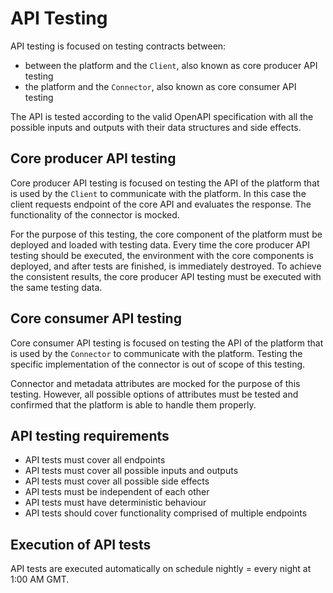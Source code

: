 # API Testing

API testing is focused on testing contracts between:
- between the platform and the `Client`, also known as core producer API testing
- the platform and the `Connector`, also known as core consumer API testing

The API is tested according to the valid OpenAPI specification with all the possible inputs and outputs with their data structures and side effects.

## Core producer API testing

Core producer API testing is focused on testing the API of the platform that is used by the `Client` to communicate with the platform.
In this case the client requests endpoint of the core API and evaluates the response. The functionality of the connector is mocked.

For the purpose of this testing, the core component of the platform must be deployed and loaded with testing data.
Every time the core producer API testing should be executed, the environment with the core components is deployed, and after tests are finished, is immediately destroyed.
To achieve the consistent results, the core producer API testing must be executed with the same testing data.

## Core consumer API testing

Core consumer API testing is focused on testing the API of the platform that is used by the `Connector` to communicate with the platform.
Testing the specific implementation of the connector is out of scope of this testing.

Connector and metadata attributes are mocked for the purpose of this testing. However, all possible options of attributes must be tested and confirmed that the platform is able to handle them properly.

## API testing requirements

- API tests must cover all endpoints
- API tests must cover all possible inputs and outputs
- API tests must cover all possible side effects
- API tests must be independent of each other
- API tests must have deterministic behaviour
- API tests should cover functionality comprised of multiple endpoints

## Execution of API tests

API tests are executed automatically on schedule nightly = every night at 1:00 AM GMT.
